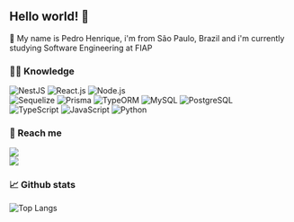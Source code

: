 ## Hello world! 👋
🤖 My name is Pedro Henrique, i'm from São Paulo, Brazil and i'm currently studying Software Engineering at FIAP

### 👨‍💻 Knowledge
![NestJS](https://img.shields.io/badge/NestJs-111111?style=for-the-badge&logo=nestjs&logoColor=FC035E) ![React.js](https://img.shields.io/badge/React.js-111111?style=for-the-badge&logo=react&logoColor=42C2F5) ![Node.js](https://img.shields.io/badge/Node.js-111111?style=for-the-badge&logo=node.js&logoColor=32A852) <br> ![Sequelize](https://img.shields.io/badge/Sequelize-111111?style=for-the-badge&logo=sequelize&logoColor=0066ff) ![Prisma](https://img.shields.io/badge/Prisma-111111?style=for-the-badge&logo=Prisma&logoColor=03a1fc) ![TypeORM](https://img.shields.io/badge/TypeORM-111111?style=for-the-badge&logo=typeorm&logoColor=ff0000) ![MySQL](https://img.shields.io/badge/MySQL-111111?style=for-the-badge&logo=mysql&logoColor=FFF) ![PostgreSQL](https://img.shields.io/badge/PostgreSQL-111111?style=for-the-badge&logo=postgresql&logoColor=03A5FC) <br> ![TypeScript](https://img.shields.io/badge/TypeScript-111111?style=for-the-badge&logo=typescript&logoColor=0066FF) ![JavaScript](https://img.shields.io/badge/Javascript-111111?style=for-the-badge&logo=javascript&logoColor=FFFF00) ![Python](https://img.shields.io/badge/Python-111111?style=for-the-badge&logo=python&logoColor=03d3fc)


### 📲 Reach me

<a href="https://phbrg.vercel.app"><img src="https://img.shields.io/badge/Portfolio-000000?style=for-the-badge&logo=rss&logoColor=white"></a><br>
<a href="https://www.linkedin.com/in/pedro-henrique-b-bergamin/"><img src="https://img.shields.io/badge/LinkedIn-0077B5?style=for-the-badge&logo=linkedin&logoColor=white"></a>

### 📈 Github stats

![Top Langs](https://github-readme-stats.vercel.app/api/top-langs/?username=phbrg&layout=compact&theme=dark&hide_border=true&include_all_commits=true&count_private=true&text_color=fff&icon_color=fff&title_color=fff&bg_color=0d1117&show_icons=true")
